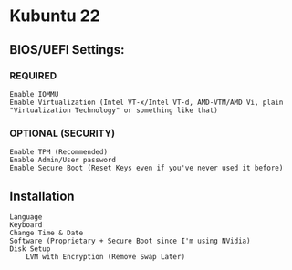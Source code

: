 # Kubuntu 22

## BIOS/UEFI Settings:

### REQUIRED

    Enable IOMMU
    Enable Virtualization (Intel VT-x/Intel VT-d, AMD-VTM/AMD Vi, plain "Virtualization Technology" or something like that)

### OPTIONAL (SECURITY)

    Enable TPM (Recommended)
    Enable Admin/User password
    Enable Secure Boot (Reset Keys even if you've never used it before)

## Installation

    Language
    Keyboard
    Change Time & Date
    Software (Proprietary + Secure Boot since I'm using NVidia)
    Disk Setup
        LVM with Encryption (Remove Swap Later)
